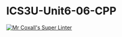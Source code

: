 # ICS3U-Unit6-06-CPP

[![Mr Coxall's Super Linter](https://github.com/Cameron-Diedrich/ICS3U-Unit6-06-CPP/workflows/Mr%20Coxall's%20Super%20Linter/badge.svg)](https://github.com/Cameron-Diedrich/ICS3U-Unit6-06-CPP/actions/)
